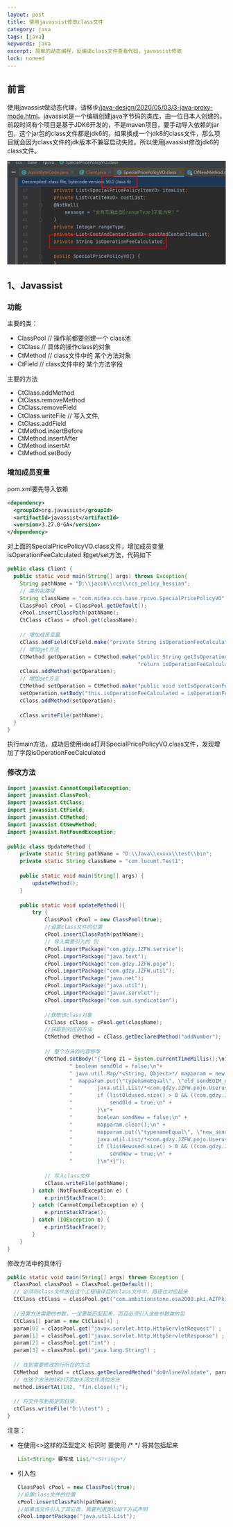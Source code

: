 ```yaml
---
layout: post
title: 使用javassist修改class文件
category: java
tags: [java]
keywords: java
excerpt: 简单的动态编程，反编译class文件查看代码，javassist修改
lock: noneed
---
```


## 前言

使用javassist做动态代理，请移步[/java-design/2020/05/03/3-java-proxy-mode.html](/java-design/2020/05/03/3-java-proxy-mode.html)。javassist是一个编辑创建java字节码的类库，由一位日本人创建的。前段时间有个项目是基于JDK6开发的，不是maven项目，要手动导入依赖的jar包，这个jar包的class文件都是jdk6的，如果换成一个jdk8的class文件，那么项目就会因为class文件的jdk版本不兼容启动失败。所以使用javassist修改jdk6的class文件。

![](\assets\images\2021\javabase\jdk6-class-file.png)

## 1、Javassist

### 功能

主要的类：

- ClassPool // 操作前都要创建一个 class池
- CtClass // 具体的操作class的对象
- CtMethod // class文件中的 某个方法对象
- CtField // class文件中的 某个方法字段

主要的方法

- CtClass.addMethod
- CtClass.removeMethod
- CtClass.removeField
- CtClass.writeFile // 写入文件,
- CtClass.addField
- CtMethod.insertBefore
- CtMethod.insertAfter
- CtMethod.insertAt
- CtMethod.setBody

### 增加成员变量

pom.xml要先导入依赖

```xml
<dependency>
  <groupId>org.javassist</groupId>
  <artifactId>javassist</artifactId>
  <version>3.27.0-GA</version>
</dependency>
```

对上面的SpecialPricePolicyVO.class文件，增加成员变量isOperationFeeCalculated 和get/set方法，代码如下

```java
public class Client {
  public static void main(String[] args) throws Exception{
    String pathName = "D:\\jacob\\ccs\\ccs_policy_hessian";
    // 类的包路径
    String className = "com.midea.ccs.base.rpcvo.SpecialPricePolicyVO";
    ClassPool cPool = ClassPool.getDefault();
    cPool.insertClassPath(pathName);
    CtClass cClass = cPool.get(className);

    // 增加成员变量
    cClass.addField(CtField.make("private String isOperationFeeCalculated;",cClass));
    // 增加get方法
    CtMethod getOperation = CtMethod.make("public String getIsOperationFeeCalculated(){" +
                                          "return isOperationFeeCalculated;}",cClass);
    cClass.addMethod(getOperation);
    // 增加set方法
    CtMethod setOperation = CtMethod.make("public void setIsOperationFeeCalculated(String isOperationFeeCalculated){}", cClass);
    setOperation.setBody("this.isOperationFeeCalculated = isOperationFeeCalculated;");
    cClass.addMethod(setOperation);

    cClass.writeFile(pathName);
  }
}
```

执行main方法，成功后使用idea打开SpecialPricePolicyVO.class文件，发现增加了字段isOperationFeeCalculated 



### 修改方法

```java
import javassist.CannotCompileException;
import javassist.ClassPool;
import javassist.CtClass;
import javassist.CtField;
import javassist.CtMethod;
import javassist.CtNewMethod;
import javassist.NotFoundException;

public class UpdateMethod {
    private static String pathName = "D:\\Java\\xxxxx\\test\\bin";
    private static String className = "com.lucumt.Test1";
    
    public static void main(String[] args) {
        updateMethod();
    }

    public static void updateMethod(){
        try {
            ClassPool cPool = new ClassPool(true);
            //设置class文件的位置
            cPool.insertClassPath(pathName);
            // 导入需要引入的 包
            cPool.importPackage("com.gdzy.JZFW.service");
            cPool.importPackage("java.text");
            cPool.importPackage("com.gdzy.JZFW.pojo");
            cPool.importPackage("com.gdzy.JZFW.util");
            cPool.importPackage("java.net");
            cPool.importPackage("java.util");
            cPool.importPackage("javax.servlet");
            cPool.importPackage("com.sun.syndication");

            //获取该class对象
            CtClass cClass = cPool.get(className);
            //获取到对应的方法
            CtMethod cMethod = cClass.getDeclaredMethod("addNumber");

            // 整个方法的内容修改
            cMethod.setBody("{"long z1 = System.currentTimeMillis();\n"+
                    " boolean sendOld = false;\n"+
                    " java.util.Map/*<String, Object>*/ mapparam = new java.util.HashMap();\n" +
                    "  mapparam.put(\"typenameEqual\", \"old_sendEQIM_used\");\n" +
                    "        java.util.List/*<com.gdzy.JZFW.pojo.Useruse>*/ listOldused = this.useruseService.selectList(mapparam);\n"+
                    "        if (listOldused.size() > 0 && ((com.gdzy.JZFW.pojo.Useruse)listOldused.get(0)).getParametervalues().equals(\"1\")) {\n" +
                    "            sendOld = true;\n" +
                    "        }\n"+
                    "        boolean sendNew = false;\n" +
                    "        mapparam.clear();\n" +
                    "        mapparam.put(\"typenameEqual\", \"new_sendEQIM_used\");\n" +
                    "        java.util.List/*<com.gdzy.JZFW.pojo.Useruse>*/ listNewused = this.useruseService.selectList(mapparam);\n" +
                    "        if (listNewused.size() > 0 && ((com.gdzy.JZFW.pojo.Useruse)listNewused.get(0)).getParametervalues().equals(\"1\")) {\n" +
                    "            sendNew = true;\n" +
                    "        }\n"+}");

            // 写入class文件
            cClass.writeFile(pathName);
        } catch (NotFoundException e) {
            e.printStackTrace();
        } catch (CannotCompileException e) {
            e.printStackTrace();
        } catch (IOException e) {
            e.printStackTrace();
        }
    }
}
```

修改方法中的具体行

```java
public static void main(String[] args) throws Exception {
  ClassPool classPool = ClassPool.getDefault();
  // 必须将class文件放在这个工程编译后的class文件中，路径也对应起来
  CtClass ctClass = classPool.get("com.ambitionstone.esa2000.pki.AZTPkiServlet");

  //设置方法需要的参数，一定要能匹配起来，而且必须引入这些参数类的包
  CtClass[] param = new CtClass[4] ;                
  param[0] = classPool.get("javax.servlet.http.HttpServletRequest") ;
  param[1] = classPool.get("javax.servlet.http.HttpServletResponse") ;
  param[2] = classPool.get("int") ;
  param[3] = classPool.get("java.lang.String") ;

  // 找到需要修改的行所在的方法
  CtMethod  method = ctClass.getDeclaredMethod("doOnlineValidate", param);
  // 在这个方法的182行添加关闭文件流的方法
  method.insertAt(182, "fin.close();");

  // 将文件写到指定的目录，
  ctClass.writeFile("D:\\test") ;
}
```

注意：

- 在使用<>这样的泛型定义 标识时 要使用 /* */ 将其包括起来

  ```java
  List<String> 要写成 List/*<String>*/
  ```

- 引入包

  ```java
  ClassPool cPool = new ClassPool(true);
  //设置class文件的位置
  cPool.insertClassPath(pathName);
  //如果该文件引入了其它类，需要利用类似如下方式声明
  cPool.importPackage("java.util.List");
  ```

  